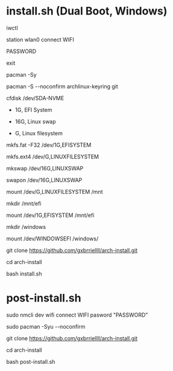 # install.sh (Dual Boot, Windows)

iwctl

station wlan0 connect WIFI

PASSWORD

exit

pacman -Sy

pacman -S --noconfirm archlinux-keyring git

cfdisk /dev/SDA-NVME

* 1G, EFI System

* 16G, Linux swap

* G, Linux filesystem

mkfs.fat -F32 /dev/1G,EFISYSTEM

mkfs.ext4 /dev/G,LINUXFILESYSTEM

mkswap /dev/16G,LINUXSWAP

swapon /dev/16G,LINUXSWAP

mount /dev/G,LINUXFILESYSTEM /mnt

mkdir /mnt/efi

mount /dev/1G,EFISYSTEM /mnt/efi

mkdir /windows

mount /dev/WINDOWSEFI /windows/

git clone https://github.com/gxbrriellll/arch-install.git

cd arch-install

bash install.sh

# post-install.sh

sudo nmcli dev wifi connect WIFI pasword "PASSWORD"

sudo pacman -Syu --noconfirm

git clone https://github.com/gxbrriellll/arch-install.git

cd arch-install

bash post-install.sh
